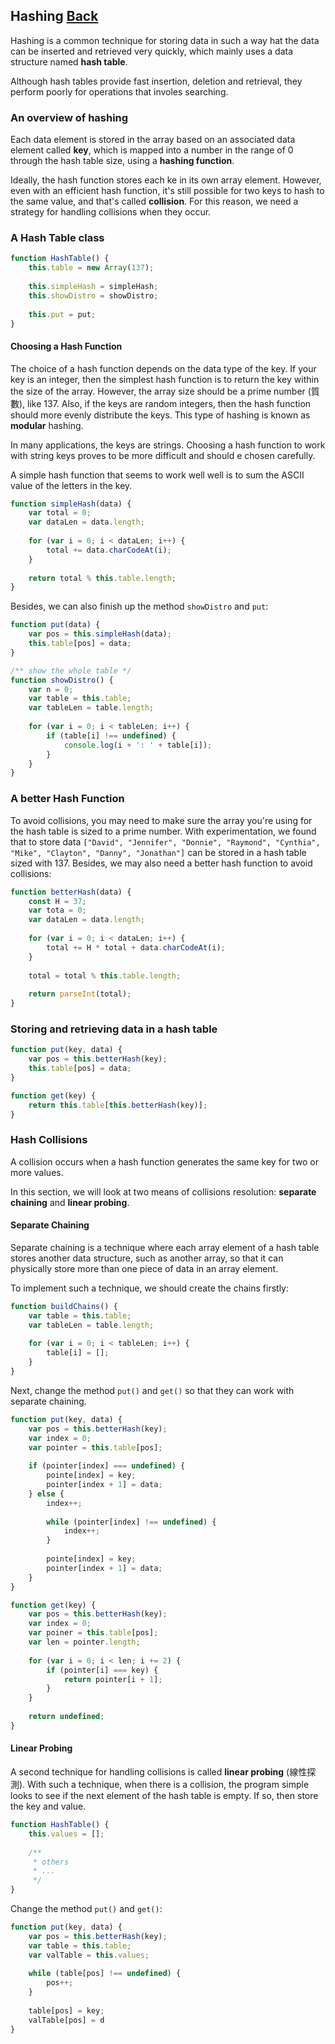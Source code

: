 ## Hashing [Back](./../data_structure.md)

Hashing is a common technique for storing data in such a way hat the data can be inserted and retrieved very quickly, which mainly uses a data structure named **hash table**.

Although hash tables provide fast insertion, deletion and retrieval, they perform poorly for operations that involes searching.

### An overview of hashing

Each data element is stored in the array based on an associated data element called **key**, which is mapped into a number in the range of 0 through the hash table size, using a **hashing function**.

Ideally, the hash function stores each ke in its own array element. However, even with an efficient hash function, it's still possible for two keys to hash to the same value, and that's called **collision**. For this reason, we need a strategy for handling collisions when they occur.

### A Hash Table class

```js
function HashTable() {
    this.table = new Array(137);
    
    this.simpleHash = simpleHash;
    this.showDistro = showDistro;
    
    this.put = put;
}
```

#### Choosing a Hash Function

The choice of a hash function depends on the data type of the key. If your key is an integer, then the simplest hash function is to return the key within the size of the array. However, the array size should be a prime number (質數), like 137. Also, if the keys are random integers, then the hash function should more evenly distribute the keys. This type of hashing is known as **modular** hashing.

In many applications, the keys are strings. Choosing a hash function to work with string keys proves to be more difficult and should e chosen carefully.

A simple hash function that seems to work well well is to sum the ASCII value of the letters in the key.

```js
function simpleHash(data) {
    var total = 0;
    var dataLen = data.length;
    
    for (var i = 0; i < dataLen; i++) {
        total += data.charCodeAt(i);
    }
    
    return total % this.table.length;
}
```

Besides, we can also finish up the method `showDistro` and `put`:

```js
function put(data) {
    var pos = this.simpleHash(data);
    this.table[pos] = data;
}

/** show the whole table */
function showDistro() {
    var n = 0;
    var table = this.table;
    var tableLen = table.length;
    
    for (var i = 0; i < tableLen; i++) {
        if (table[i] !== undefined) {
            console.log(i + ': ' + table[i]);
        }
    }
}
```

### A better Hash Function

To avoid collisions, you may need to make sure the array you're using for the hash table is sized to a prime number. With experimentation, we found that to store data `["David", "Jennifer", "Donnie", "Raymond", "Cynthia", "Mike", "Clayton", "Danny", "Jonathan"]` can be stored in a hash table sized with 137. Besides, we may also need a better hash function to avoid collisions:

```js
function betterHash(data) {
    const H = 37;
    var tota = 0;
    var dataLen = data.length;
    
    for (var i = 0; i < dataLen; i++) {
        total += H * total + data.charCodeAt(i);
    }
    
    total = total % this.table.length;
    
    return parseInt(total);
}
```

### Storing and retrieving data in a hash table

```js
function put(key, data) {
    var pos = this.betterHash(key);
    this.table[pos] = data;
}

function get(key) {
    return this.table[this.betterHash(key)];
}
```

### Hash Collisions

A collision occurs when a hash function generates the same key for two or more values.

In this section, we will look at two means of collisions resolution: **separate chaining** and **linear probing**.

#### Separate Chaining

Separate chaining is a technique where each array element of a hash table stores another data structure, such as another array, so that it can physically store more than one piece of data in an array element.

To implement such a technique, we should create the chains firstly:

```js
function buildChains() {
    var table = this.table;
    var tableLen = table.length;
    
    for (var i = 0; i < tableLen; i++) {
        table[i] = [];
    }
}
```

Next, change the method `put()` and `get()` so that they can work with separate chaining.

```js
function put(key, data) {
    var pos = this.betterHash(key);
    var index = 0;
    var pointer = this.table[pos];
    
    if (pointer[index] === undefined) {
        pointe[index] = key;
        pointer[index + 1] = data;
    } else {
        index++;
        
        while (pointer[index] !== undefined) {
            index++;
        }
        
        pointe[index] = key;
        pointer[index + 1] = data;
    }
}

function get(key) {
    var pos = this.betterHash(key);
    var index = 0;
    var poiner = this.table[pos];
    var len = pointer.length;
    
    for (var i = 0; i < len; i += 2) {
        if (pointer[i] === key) {
            return pointer[i + 1];
        }
    }
    
    return undefined;
}
```

#### Linear Probing

A second technique for handling collisions is called **linear probing** (線性探測). With such a technique, when there is a collision, the program simple looks to see if the next element of the hash table is empty. If so, then store the key and value.

```js
function HashTable() {
    this.values = [];
    
    /**
     * others
     * ...
     */
}
```

Change the method `put()` and `get()`:

```js
function put(key, data) {
    var pos = this.betterHash(key);
    var table = this.table;
    var valTable = this.values;
    
    while (table[pos] !== undefined) {
        pos++;
    }
    
    table[pos] = key;
    valTable[pos] = d
}
```

